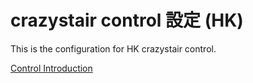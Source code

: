 # crazystair control 設定 (HK)

This is the configuration for HK crazystair control.

[Control Introduction](./control.md)
